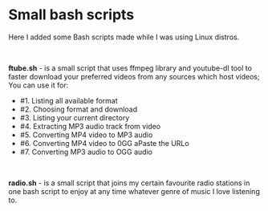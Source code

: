 <h1>Small bash scripts</h1>

Here I added some Bash scripts made while I was using Linux distros.

<br />

<strong>ftube.sh</strong> - is a small script that uses ffmpeg library and youtube-dl tool to faster download your preferred videos from any sources which host videos;
You can use it for:
- #1. Listing all available format
- #2. Choosing format and download
- #3. Listing your current directory
- #4. Extracting MP3 audio track from video
- #5. Converting MP4 video to MP3 audio
- #6. Converting MP4 video to 0GG aPaste the URLo
- #7. Converting MP3 audio to OGG audio

<br />

<strong>radio.sh</strong> - is a small script that joins my certain favourite radio stations in one bash script to enjoy at any time whatever genre of music I love listening to.

